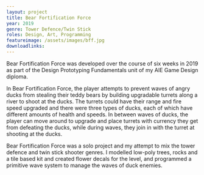 ```yaml
---
layout: project
title: Bear Fortification Force
year: 2019
genre: Tower Defence/Twin Stick
roles: Design, Art, Programming
featureimage: /assets/images/bff.jpg
downloadlinks:
---
```


Bear Fortification Force was developed over the course of six weeks in 2019 as part of the Design Prototyping Fundamentals unit of my AIE Game Design diploma.

In Bear Fortification Force, the player attempts to prevent waves of angry ducks from stealing their teddy bears by building upgradable turrets along a river to shoot at the ducks. The turrets could have their range and fire speed upgraded and there were three types of ducks, each of which have different amounts of health and speeds. In between waves of ducks, the player can move around to upgrade and place turrets with currency they get from defeating the ducks, while during waves, they join in with the turret at shooting at the ducks.

Bear Fortification Force was a solo project and my attempt to mix the tower defence and twin stick shooter genres. I modelled low-poly trees, rocks and a tile based kit and created flower decals for the level, and programmed a primitive wave system to manage the waves of duck enemies.